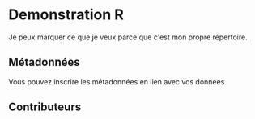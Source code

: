 # Demonstration R

Je peux marquer ce que je veux parce que c'est mon propre répertoire.

## Métadonnées

Vous pouvez inscrire les métadonnées en lien avec vos données.

## Contributeurs
